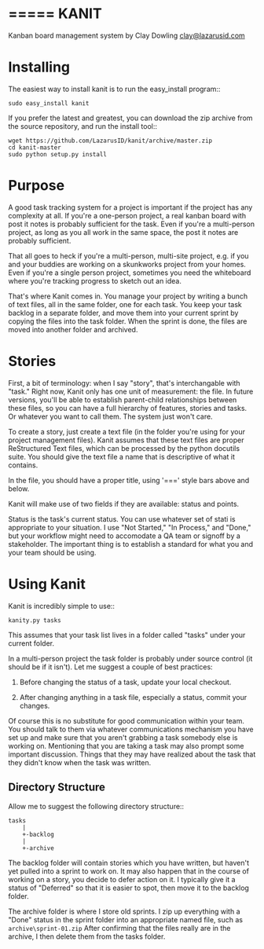 =====
KANIT
=====

Kanban board management system by Clay Dowling <clay@lazarusid.com>

Installing
==========

The easiest way to install kanit is to run the easy_install program::

	sudo easy_install kanit

If you prefer the latest and greatest, you can download the zip archive
from the source repository, and run the install tool::

	wget https://github.com/LazarusID/kanit/archive/master.zip
	cd kanit-master
	sudo python setup.py install


Purpose
=======

A good task tracking system for a project is important if the project
has any complexity at all.  If you're a one-person project, a real
kanban board with post it notes is probably sufficient for the task.
Even if you're a multi-person project, as long as you all work in the
same space, the post it notes are probably sufficient.

That all goes to heck if you're a multi-person, multi-site project,
e.g. if you and your buddies are working on a skunkworks project
from your homes.  Even if you're a single person project, sometimes
you need the whiteboard where you're tracking progress to sketch out
an idea.

That's where Kanit comes in.  You manage your project by writing a
bunch of text files, all in the same folder, one for each task.  You
keep your task backlog in a separate folder, and move them into your
current sprint by copying the files into the task folder.  When the 
sprint is done, the files are moved into another folder and archived.

Stories
=======

First, a bit of terminology: when I say "story", that's interchangable
with "task."  Right now, Kanit only has one unit of measurement: the
file.  In future versions, you'll be able to establish parent-child
relationships between these files, so you can have a full hierarchy
of features, stories and tasks.  Or whatever you want to call them.  The
system just won't care.

To create a story, just create a text file (in the folder you're using
for your project management files).  Kanit assumes that these text files
are proper ReStructured Text files, which can be processed by the python
docutils suite.  You should give the text file a name that is 
descriptive of what it contains.

In the file, you should have a proper title, using '===' style bars
above and below.

Kanit will make use of two fields if they are available: status and points.

Status is the task's current status.  You can use whatever set of stati
is appropriate to your situation.  I use "Not Started," "In Process,"
and "Done," but your workflow might need to accomodate a QA team or 
signoff by a stakeholder.  The important thing is to establish a standard
for what you and your team should be using.


Using Kanit
===========

Kanit is incredibly simple to use::

	kanity.py tasks

This assumes that your task list lives in a folder called "tasks" under
your current folder.

In a multi-person project the task folder is probably under source
control (it should be if it isn't).  Let me suggest a couple of best
practices:

1. Before changing the status of a task, update your local checkout.

2. After changing anything in a task file, especially a status, commit
   your changes.

Of course this is no substitute for good communication within your team.
You should talk to them via whatever communications mechanism you have
set up and make sure that you aren't grabbing a task somebody else is
working on.  Mentioning that you are taking a task may also prompt some
important discussion.  Things that they may have realized about the task
that they didn't know when the task was written.

Directory Structure
-------------------

Allow me to suggest the following directory structure::

	tasks 
		|
		+-backlog
		|
		+-archive

The backlog folder will contain stories which you have written, but
haven't yet pulled into a sprint to work on.  It may also happen that in
the course of working on a story, you decide to defer action on it.  I
typically give it a status of "Deferred" so that it is easier to spot,
then move it to the backlog folder.

The archive folder is where I store old sprints.  I zip up everything
with a "Done" status in the sprint folder into an appropriate named
file, such as `archive\sprint-01.zip`  After confirming that the files
really are in the archive, I then delete them from the tasks folder.


